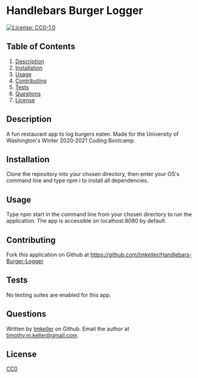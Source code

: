 # Handlebars Burger Logger

[![License: CC0-1.0](https://img.shields.io/badge/License-CC0%201.0-lightgrey.svg)](http://creativecommons.org/publicdomain/zero/1.0/)

## Table of Contents
1. [Description](#description)
2. [Installation](#installation)
3. [Usage](#usage)
4. [Contributing](#contributing)
5. [Tests](#tests)
6. [Questions](#questions)
7. [License](#license)
## Description
A fun restaurant app to log burgers eaten. Made for the University of Washington's Winter 2020-2021 Coding Bootcamp.

## Installation
Clone the repository into your chosen directory, then enter your OS's command line and type npm i to install all dependencies.

## Usage
Type npm start in the command line from your chosen directory to run the application. The app is accessible on localhost:8080 by default.

## Contributing
Fork this application on Github at https://github.com/tmkeller/Handlebars-Burger-Logger

## Tests
No testing suites are enabled for this app.

## Questions
Written by [tmkeller](https://github.com/tmkeller) on Github.
Email the author at timothy.m.keller@gmail.com.

## License
[CC0](http://creativecommons.org/publicdomain/zero/1.0/)
